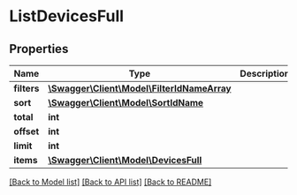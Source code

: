 # ListDevicesFull

## Properties
Name | Type | Description | Notes
------------ | ------------- | ------------- | -------------
**filters** | [**\Swagger\Client\Model\FilterIdNameArray**](FilterIdNameArray.md) |  | [optional] 
**sort** | [**\Swagger\Client\Model\SortIdName**](SortIdName.md) |  | [optional] 
**total** | **int** |  | [optional] 
**offset** | **int** |  | [optional] 
**limit** | **int** |  | [optional] 
**items** | [**\Swagger\Client\Model\DevicesFull**](DevicesFull.md) |  | [optional] 

[[Back to Model list]](../README.md#documentation-for-models) [[Back to API list]](../README.md#documentation-for-api-endpoints) [[Back to README]](../README.md)


